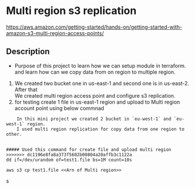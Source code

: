 # Multi region s3 replication

https://aws.amazon.com/getting-started/hands-on/getting-started-with-amazon-s3-multi-region-access-points/

## Description

* Purpose of this project to learn how we can setup module in terraform. and learn 
  how  can we copy data from on region to multiple region. 
1) We created two bucket one in us-east-1 and second one is in us-east-2. After that  
   We created multi region access point and configure s3 replication.
2) for testing create 1 file in us-east-1 region and upload to Multi region account point using below commnad
```
    In this mini project we created 2 bucket in `eu-west-1` and `eu-west-1` region. 
    I used multi region replication for copy data from one region to other.


##### Used this command for create file and upload multi region
>>>>>>> dc1196e8fa8a373f5602b00804a20affb3c1122a
dd if=/dev/urandom of=test1.file bs=1M count=10s

aws s3 cp test1.file <<Arn of Multi region>>
```



s